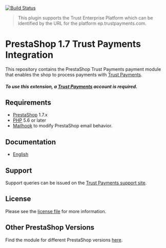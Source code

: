 [![Build Status](https://travis-ci.org/TrustPayments/prestashop-1.7.svg?branch=master)](https://travis-ci.org/TrustPayments/prestashop-1.7)

> This plugin supports the Trust Enterprise Platform which can be identified by the URL for the platform ep.trustpayments.com.

# PrestaShop 1.7 Trust Payments Integration
This repository contains the PrestaShop Trust Payments payment module that enables the shop to process payments with [Trust Payments](https://www.trustpayments.com/).

##### To use this extension, a [Trust Payments](https://www.trustpayments.com/) account is required.

## Requirements

* [PrestaShop](https://www.prestashop.com/) 1.7.x
* [PHP](http://php.net/) 5.6 or later
* [Mailhook](https://github.com/wallee-payment/prestashop-mailhook/releases) to modify PrestaShop email behavior.

## Documentation

* [English](https://plugin-documentation.ep.trustpayments.com/TrustPayments/prestashop-1.7/1.2.9/docs/en/documentation.html)

## Support

Support queries can be issued on the [Trust Payments support site](https://www.trustpayments.com/contact-us/).

## License

Please see the [license file](https://github.com/TrustPayments/prestashop-1.7/blob/1.2.9/LICENSE) for more information.

## Other PrestaShop Versions

Find the module for different PrestaShop versions [here](../../../prestashop).
